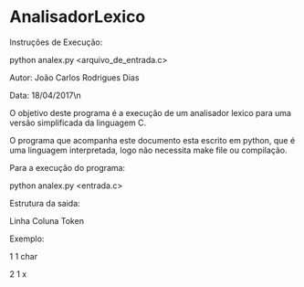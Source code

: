 # AnalisadorLexico

Instruções de Execução:

python analex.py <arquivo_de_entrada.c>

Autor: João Carlos Rodrigues Dias

Data: 18/04/2017\n

O objetivo deste programa é a execução de um analisador lexico para uma versão simplificada da linguagem C.

O programa que acompanha este documento esta escrito em python, que é uma linguagem interpretada, logo não necessita make file
ou compilação.

Para a execução do programa:

python analex.py <entrada.c>

Estrutura da saida:

Linha Coluna Token

Exemplo:

1 1 char

2 1 x

